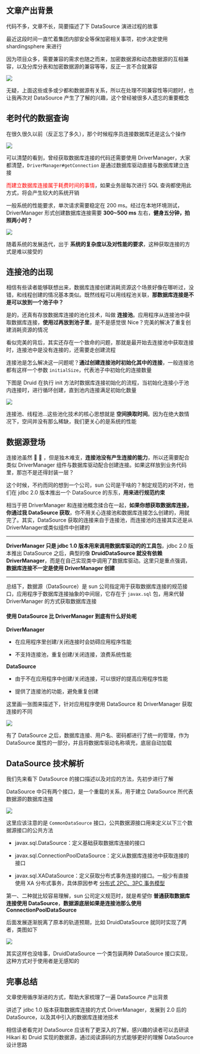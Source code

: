 ## 文章产出背景

代码不多，文章不长，简要描述了下 DataSource 演进过程的故事

最近这段时间一直忙着集团内部安全等保加密相关事项，初步决定使用 shardingsphere 来进行
 
因为项目众多，需要兼容的需求也随之而来，加密数据源和动态数据源的互相兼容，以及分库分表和加密数据源的兼容等等，反正一言不合就兼容

![](https://images-machen.oss-cn-beijing.aliyuncs.com/datasource-bq-委屈.jpg)

无疑，上面这些或多或少都和数据源有关系，所以在处理不同兼容性等问题时，也让我再次对 DataSource 产生了了解的兴趣，这个曾经被很多人遗忘的重要概念


## 老时代的数据查询

在很久很久以前（反正忘了多久），那个时候程序员连接数据库还是这么个操作

![](https://images-machen.oss-cn-beijing.aliyuncs.com/datasource-2.png)

可以清楚的看到，曾经获取数据库连接的代码还需要使用 DriverManager，大家都清楚，`DriverManager#getConnection` 是通过数据库驱动直接与数据库建立连接

<font color="#FF0000">而建立数据库连接属于耗费时间的事情</font>，如果业务层每次进行 SQL 查询都使用此方式，将会产生较大的系统开销

一般系统的性能要求，单次请求需要稳定在 200 ms。经过在本地环境测试，DriverManager 形式创建数据库连接需要 **300~500 ms** 左右，**健身五分钟，拍照两小时？**

![](https://images-machen.oss-cn-beijing.aliyuncs.com/datasource-老天爷.jpg)

随着系统的发展迭代，出于 **系统的复杂度以及对性能的要求**，这种获取连接的方式是难以接受的

## 连接池的出现

相信有些读者能够联想出来，数据库连接创建消耗资源这个场景好像在哪听过，没错，和线程创建的情况基本类似。既然线程可以用线程池关联，**那数据库连接是不是可以放到一个池子中？**

是的，还真有存放数据库连接的池化技术，叫做 **连接池**。应用程序从连接池中获取数据库连接，**使用过再放到池子里**，是不是感觉很 Nice？完美的解决了重复创建消耗资源的情况

看似完美的背后，其实还存在一个致命的问题，那就是最开始去连接池中获取连接时，连接池中是没有连接的，还需要走创建流程

连接池是怎么解决这一问题呢？**通过创建连接池时初始化其中的连接**，一般连接池都有这样一个参数 `initialSize`，代表池子中初始化的连接数量

下图是 Druid 在执行 init 方法时数据库连接初始化的流程，当初始化连接小于池内连接时，进行循环创建，直到池内连接满足初始化数量

![](https://images-machen.oss-cn-beijing.aliyuncs.com/datasource-4.png)

连接池、线程池...这些池化技术的核心思想就是 **空间换取时间**。因为在绝大数情况下，空间并没有那么稀缺，我们更关心的是系统的性能

## 数据源登场

连接池虽然 🐂 🍺 ，但是独木难支，**连接池没有产生连接的能力**，所以还需要配合类似 DriverManager 组件与数据库驱动配合创建连接。如果这样放到业务代码里，那岂不是还得封装一层？

这个时候，不约而同的想到一个公司，sun 公司是干啥的？制定规范的对不对，他们在 jdbc 2.0 版本推出一个 DataSource 的东东，**用来进行规范约束**

相当于把 DriverManager 和连接池概念揉合在一起，**如果你想获取数据库连接，你通过我 DataSource 获取**，你不用关心连接池和数据库连接怎么创建的，用就完了。其实，DataSource 获取的连接来自于连接池，而连接池的连接其实还是从 DriverManager或类似组件中创建的

---

**DriverManager 只是 jdbc 1.0 版本用来调用数据库驱动的的工具包**，jdbc 2.0 版本推出 DataSource 之后，典型的像 **DruidDataSource 就没有依赖 DriverManager**，而是在自己实现类中调用了数据库驱动。这里只是重点强调，**数据库连接不一定是使用 DriverManager 创建**

---

总结下，数据源（DataSource）是 sun 公司指定用于获取数据库连接的规范接口，应用程序于数据库连接抽象的中间层，它存在于 `javax.sql` 包，用来代替 DriverManager 的方式获取数据库连接

#### 使用 DataSource 比 DriverManager 到底有什么好处呢

**DriverManager**

- 在应用程序里创建/关闭连接时会妨碍应用程序性能

- 不支持连接池，重复创建/关闭连接，浪费系统性能

**DataSource**

- 由于不在应用程序中创建/关闭连接，可以很好的提高应用程序性能

- 提供了连接池的功能，避免重复创建

这里画一张图来描述下，针对应用程序使用 DataSource 和 DriverManager 获取连接的不同

![](https://images-machen.oss-cn-beijing.aliyuncs.com/image-20210516123742062.png)

有了 DataSource 之后，数据库连接、用户名、密码都进行了统一的管理，作为 DataSource 属性的一部分，并且将数据库驱动名称填充，底层自动加载



## DataSource 技术解析

我们先来看下 DataSource 的接口描述以及对应的方法，先初步进行了解

DataSource 中只有两个接口，是一个重载的关系，用于建立 DataSource 所代表数据源的数据库连接

![](https://images-machen.oss-cn-beijing.aliyuncs.com/datasource-3.png)

这里应该注意的是 `CommonDataSource` 接口，公共数据源接口用来定义以下三个数据源接口的公共方法

- javax.sql.DataSource：定义基础获取数据库连接的接口

- javax.sql.ConnectionPoolDataSource：定义从数据库连接池中获取连接的接口

- javax.sql.XADataSource：定义获取分布式事务连接的接口。一般少有直接使用 XA 分布式事务，具体原因参考 [分布式 2PC、3PC 事务模型](https://mp.weixin.qq.com/s/_zhntxv07GEz9ktAKuj70Q)

第一、二种就比较容易理解，sun 公司定义规范时，就是希望你 **普通获取数据库连接使用 DataSource**，**数据源底层如果是连接池那么使用 ConnectionPoolDataSource**

后面发展逐渐脱离了原本的轨道预期，比如 DruidDataSource 就同时实现了两者，类图如下

![](https://images-machen.oss-cn-beijing.aliyuncs.com/image-20210516130105185.png)

其实这样也没啥事，DruidDataSource 一个类包装两种 DataSource 接口实现，这种方式对于使用者是无感知的



## 完事总结

文章使用循序渐进的方式，帮助大家梳理了一遍 DataSource 产出背景

讲述了 jdbc 1.0 版本获取数据库连接的方式 DriverManager，发展到 2.0 后的 DataSource，以及其中引入的数据库连接池技术

相信读者看完对 DataSource 应该有了更深入的了解，感兴趣的读者可以去研读 Hikari 和 Druid 实现的数据源，通过阅读源码的方式能够更好的理解 DataSource 设计思路
